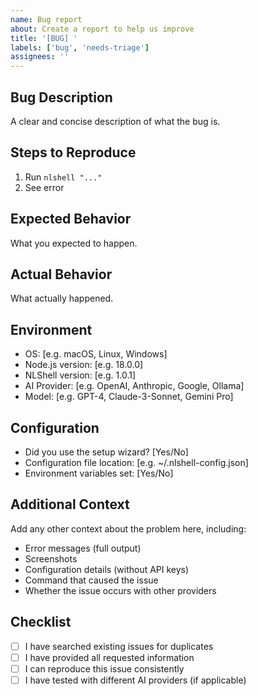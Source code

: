 ```yaml
---
name: Bug report
about: Create a report to help us improve
title: '[BUG] '
labels: ['bug', 'needs-triage']
assignees: ''
---
```


## Bug Description
A clear and concise description of what the bug is.

## Steps to Reproduce
1. Run `nlshell "..."` 
2. See error

## Expected Behavior
What you expected to happen.

## Actual Behavior
What actually happened.

## Environment
- OS: [e.g. macOS, Linux, Windows]
- Node.js version: [e.g. 18.0.0]
- NLShell version: [e.g. 1.0.1]
- AI Provider: [e.g. OpenAI, Anthropic, Google, Ollama]
- Model: [e.g. GPT-4, Claude-3-Sonnet, Gemini Pro]

## Configuration
- Did you use the setup wizard? [Yes/No]
- Configuration file location: [e.g. ~/.nlshell-config.json]
- Environment variables set: [Yes/No]

## Additional Context
Add any other context about the problem here, including:
- Error messages (full output)
- Screenshots
- Configuration details (without API keys)
- Command that caused the issue
- Whether the issue occurs with other providers

## Checklist
- [ ] I have searched existing issues for duplicates
- [ ] I have provided all requested information
- [ ] I can reproduce this issue consistently
- [ ] I have tested with different AI providers (if applicable) 